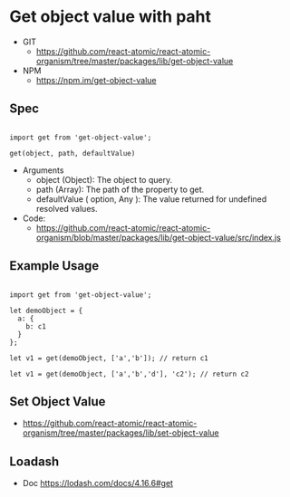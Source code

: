 Get object value with paht
===============
   * GIT
      * https://github.com/react-atomic/react-atomic-organism/tree/master/packages/lib/get-object-value 
   * NPM
      * https://npm.im/get-object-value

## Spec
```

import get from 'get-object-value';

get(object, path, defaultValue)

```
   * Arguments
      * object (Object): The object to query.
      * path (Array): The path of the property to get.
      * defaultValue ( option, Any ): The value returned for undefined resolved values.
   * Code:
      * https://github.com/react-atomic/react-atomic-organism/blob/master/packages/lib/get-object-value/src/index.js
      
## Example Usage

```

import get from 'get-object-value';

let demoObject = {
  a: {
    b: c1
  }
};

let v1 = get(demoObject, ['a','b']); // return c1

let v1 = get(demoObject, ['a','b','d'], 'c2'); // return c2

```

## Set Object Value
   * https://github.com/react-atomic/react-atomic-organism/tree/master/packages/lib/set-object-value

## Loadash
   * Doc https://lodash.com/docs/4.16.6#get


